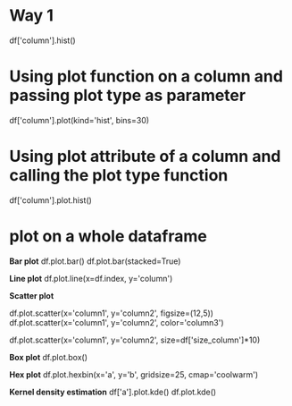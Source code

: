# Way 1 #
df['column'].hist()

<!-- by default pandas data visualization doesn't look that great.
but if you just import seaborn in your notebook it will use seaborn under the hood and the plots will look like seaborn plots -->

# Using plot function on a column and passing plot type as parameter #
df['column'].plot(kind='hist', bins=30)

# Using plot attribute of a column and calling the plot type function #
df['column'].plot.hist()

# plot on a whole dataframe #
**Bar plot**
df.plot.bar()
df.plot.bar(stacked=True)

**Line plot**
df.plot.line(x=df.index, y='column')

**Scatter plot**
<!-- you can also add matplotlib arguments since pandas visualization works on top of matplotlib -->
df.plot.scatter(x='column1', y='column2', figsize=(12,5))
df.plot.scatter(x='column1', y='column2', color='column3')

<!-- using a dataframe column value as size. you can say it as 3D visualization since we are plotting X vs Y and size as 3rd dimension -->
df.plot.scatter(x='column1', y='column2', size=df['size_column']*10)

**Box plot**
df.plot.box()

**Hex plot**
df.plot.hexbin(x='a', y='b', gridsize=25, cmap='coolwarm')

**Kernel density estimation**
df['a'].plot.kde()  <!-- particular column -->
df.plot.kde()       <!-- whole df -->

